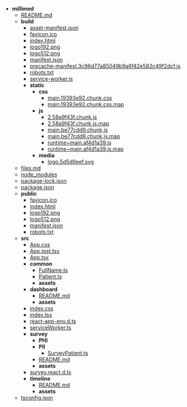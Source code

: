 - __millimed__
  - [README.md](millimed/README.md)
  - __build__
    - [asset-manifest.json](millimed/build/asset-manifest.json)
    - [favicon.ico](millimed/build/favicon.ico)
    - [index.html](millimed/build/index.html)
    - [logo192.png](millimed/build/logo192.png)
    - [logo512.png](millimed/build/logo512.png)
    - [manifest.json](millimed/build/manifest.json)
    - [precache-manifest.3c96d77a85049b9a6f42e582c49f2dcf.js](millimed/build/precache-manifest.3c96d77a85049b9a6f42e582c49f2dcf.js)
    - [robots.txt](millimed/build/robots.txt)
    - [service-worker.js](millimed/build/service-worker.js)
    - __static__
      - __css__
        - [main.19393e92.chunk.css](millimed/build/static/css/main.19393e92.chunk.css)
        - [main.19393e92.chunk.css.map](millimed/build/static/css/main.19393e92.chunk.css.map)
      - __js__
        - [2.58a9f43f.chunk.js](millimed/build/static/js/2.58a9f43f.chunk.js)
        - [2.58a9f43f.chunk.js.map](millimed/build/static/js/2.58a9f43f.chunk.js.map)
        - [main.be77cdd9.chunk.js](millimed/build/static/js/main.be77cdd9.chunk.js)
        - [main.be77cdd9.chunk.js.map](millimed/build/static/js/main.be77cdd9.chunk.js.map)
        - [runtime~main.af4d1a39.js](millimed/build/static/js/runtime~main.af4d1a39.js)
        - [runtime~main.af4d1a39.js.map](millimed/build/static/js/runtime~main.af4d1a39.js.map)
      - __media__
        - [logo.5d5d9eef.svg](millimed/build/static/media/logo.5d5d9eef.svg)
  - [files.md](millimed/files.md)
  - [node_modules](millimed/node_modules)
  - [package-lock.json](millimed/package-lock.json)
  - [package.json](millimed/package.json)
  - __public__
    - [favicon.ico](millimed/public/favicon.ico)
    - [index.html](millimed/public/index.html)
    - [logo192.png](millimed/public/logo192.png)
    - [logo512.png](millimed/public/logo512.png)
    - [manifest.json](millimed/public/manifest.json)
    - [robots.txt](millimed/public/robots.txt)
  - __src__
    - [App.css](millimed/src/App.css)
    - [App.test.tsx](millimed/src/App.test.tsx)
    - [App.tsx](millimed/src/App.tsx)
    - __common__
      - [FullName.ts](millimed/src/common/FullName.ts)
      - [Patient.ts](millimed/src/common/Patient.ts)
      - __assets__
    - __dashboard__
      - [README.md](millimed/src/dashboard/README.md)
      - __assets__
    - [index.css](millimed/src/index.css)
    - [index.tsx](millimed/src/index.tsx)
    - [react-app-env.d.ts](millimed/src/react-app-env.d.ts)
    - [serviceWorker.ts](millimed/src/serviceWorker.ts)
    - __survey__
      - __PHI__
      - __PII__
        - [SurveyPatient.ts](millimed/src/survey/PII/SurveyPatient.ts)
      - [README.md](millimed/src/survey/README.md)
      - __assets__
    - [survey.react.d.ts](millimed/src/survey.react.d.ts)
    - __timeline__
      - [README.md](millimed/src/timeline/README.md)
      - __assets__
  - [tsconfig.json](millimed/tsconfig.json)


